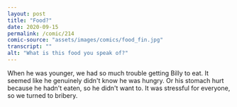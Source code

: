 ```yaml
---
layout: post
title: "Food?"
date: 2020-09-15
permalink: /comic/214
comic-source: "assets/images/comics/food_fin.jpg"
transcript: ""
alt: "What is this food you speak of?"
---
```


When he was younger, we had so much trouble getting Billy to eat. It seemed like he genuinely didn't know he was hungry. Or his stomach hurt because he hadn't eaten, so he didn't want to. It was stressful for everyone, so we turned to bribery.
